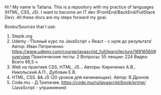 Hi ! My name is Tatiana. This is a repository with my practice of languages (HTML, CSS, JS). 
I want to become an IT dev (FrontEnd/BackEnd/FullStack Dev). 
All these docs are my steps forward my goal. 

Books/Sources that I use: 
1. Stepik.org
2. Udemy -'Полный курс по JavaScript + React - с нуля до результата' Автор: Иван Петриченко
   https://www.udemy.com/course/javascript_full/learn/lecture/18916560#overview
    Практические тесты: 2
    Вопросы: 55
    лекции: 224
    Видео: Всего 66,5 ч
3. Web на практике CSS, HTML, JS... Авторы: Кириченко А.В., Никольский А.П., Дубовик Е.В.
4. HTML, CSS. && JS (20 уроков для начинающих). Автор: В.Дронов
5. Code.mu - Д.Трепачев. https://code.mu/ru/javascript/book/prime/ (JavaScript - упражнения)
